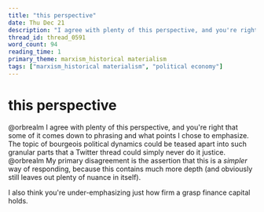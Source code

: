```yaml
---
title: "this perspective"
date: Thu Dec 21
description: "I agree with plenty of this perspective, and you're right that some of it comes down to phrasing and what points I chose to emphasize."
thread_id: thread_0591
word_count: 94
reading_time: 1
primary_theme: marxism_historical materialism
tags: ["marxism_historical materialism", "political economy"]
---
```


# this perspective

@orbrealm I agree with plenty of this perspective, and you're right that some of it comes down to phrasing and what points I chose to emphasize. The topic of bourgeois political dynamics could be teased apart into such granular parts that a Twitter thread could simply never do it justice. @orbrealm My primary disagreement is the assertion that this is a *simpler* way of responding, because this contains much more depth (and obviously still leaves out plenty of nuance in itself).

I also think you're under-emphasizing just how firm a grasp finance capital holds.